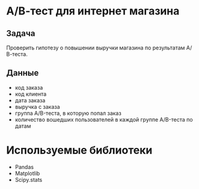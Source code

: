 # А/В-тест для интернет магазина

## Задача
Проверить гипотезу о повышении выручки магазина по результатам А/В-теста.

## Данные
 - код заказа
 - код клиента
 - дата заказа
 - выручка с заказа
 - группа A/B-теста, в которую попал заказ
 - количество вошедших пользователей в каждой группе A/B-теста по датам

# Используемые библиотеки
- Pandas 
- Matplotlib
- Scipy.stats
